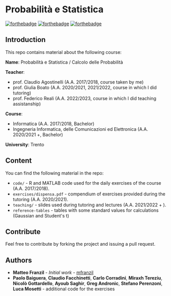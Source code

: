 # Probabilità e Statistica

[![forthebadge](https://forthebadge.com/images/badges/built-by-developers.svg)](https://forthebadge.com) [![forthebadge](https://forthebadge.com/images/badges/powered-by-electricity.svg)](https://forthebadge.com) [![forthebadge](https://forthebadge.com/images/badges/no-ragrets.svg)](https://forthebadge.com)

## Introduction

This repo contains material about the following course:

**Name**: Probabilità e Statistica / Calcolo delle Probabilità

**Teacher**:

- prof. Claudio Agostinelli (A.A. 2017/2018, course taken by me)
- prof. Giulia Boato (A.A. 2020/2021, 2021/2022, course in which I did tutoring)
- prof. Federico Reali (A.A. 2022/2023, course in which I did teaching assistanship)

**Course**:

- Informatica (A.A. 2017/2018, Bachelor)
- Ingegneria Informatica, delle Comunicazioni ed Elettronica (A.A. 2020/2021 +, Bachelor)

**University**: Trento

## Content

You can find the following material in the repo:

- `code/` - R and MATLAB code used for the daily exercises of the course (A.A. 2017/2018).
- `exercises/dispensa.pdf` - compendium of exercises provided during the tutoring (A.A. 2020/2021).
- `teaching/` - slides used during tutoring and lectures (A.A. 2021/2022 + ).
- `reference-tables` - tables with some standard values for calculations (Gaussian and Student's t) 

## Contribute

Feel free to contribute by forking the project and issuing a pull request.

## Authors

- **Matteo Franzil** - *Initial work* - [mfranzil](https://github.com/mfranzil)
- **Paolo Baiguera**, **Claudio Facchinetti**, **Carlo Corradini**, **Miraxh Tereziu**, **Nicolò Gottardello**, **Ayoub Saghir**, **Greg Andronic**, **Stefano Perenzoni**, **Luca Mosetti** - additional code for the exercises